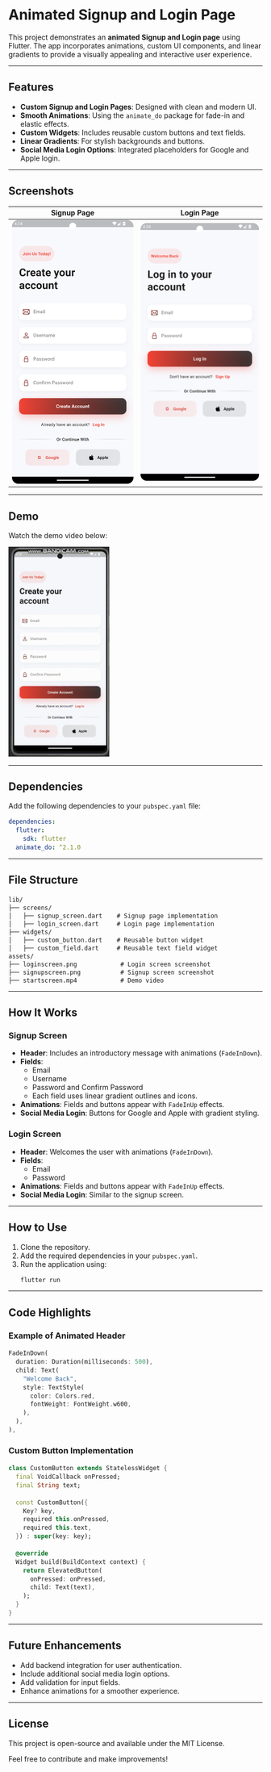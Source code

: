 # Animated Signup and Login Page

This project demonstrates an **animated Signup and Login page** using Flutter. The app incorporates animations, custom UI components, and linear gradients to provide a visually appealing and interactive user experience.

---

## Features

- **Custom Signup and Login Pages**: Designed with clean and modern UI.
- **Smooth Animations**: Using the `animate_do` package for fade-in and elastic effects.
- **Custom Widgets**: Includes reusable custom buttons and text fields.
- **Linear Gradients**: For stylish backgrounds and buttons.
- **Social Media Login Options**: Integrated placeholders for Google and Apple login.

---

## Screenshots

| Signup Page                     | Login Page                     |
|----------------------------------|---------------------------------|
| ![Signup](assets/signupscreen.png) | ![Login](assets/loginscreen.png) |

---

## Demo

Watch the demo video below:


<img src="assets/startscreen.gif" width="200">

---

## Dependencies

Add the following dependencies to your `pubspec.yaml` file:

```yaml
dependencies:
  flutter:
    sdk: flutter
  animate_do: ^2.1.0
```

---

## File Structure

```plaintext
lib/
├── screens/
│   ├── signup_screen.dart    # Signup page implementation
│   ├── login_screen.dart     # Login page implementation
├── widgets/
│   ├── custom_button.dart    # Reusable button widget
│   ├── custom_field.dart     # Reusable text field widget
assets/
├── loginscreen.png            # Login screen screenshot
├── signupscreen.png           # Signup screen screenshot
├── startscreen.mp4            # Demo video
```

---

## How It Works

### **Signup Screen**

- **Header**: Includes an introductory message with animations (`FadeInDown`).
- **Fields**: 
  - Email
  - Username
  - Password and Confirm Password
  - Each field uses linear gradient outlines and icons.
- **Animations**: Fields and buttons appear with `FadeInUp` effects.
- **Social Media Login**: Buttons for Google and Apple with gradient styling.

### **Login Screen**

- **Header**: Welcomes the user with animations (`FadeInDown`).
- **Fields**:
  - Email
  - Password
- **Animations**: Fields and buttons appear with `FadeInUp` effects.
- **Social Media Login**: Similar to the signup screen.

---

## How to Use

1. Clone the repository.
2. Add the required dependencies in your `pubspec.yaml`.
3. Run the application using:
   ```bash
   flutter run
   ```

---

## Code Highlights

### Example of Animated Header

```dart
FadeInDown(
  duration: Duration(milliseconds: 500),
  child: Text(
    "Welcome Back",
    style: TextStyle(
      color: Colors.red,
      fontWeight: FontWeight.w600,
    ),
  ),
),
```

### Custom Button Implementation

```dart
class CustomButton extends StatelessWidget {
  final VoidCallback onPressed;
  final String text;

  const CustomButton({
    Key? key,
    required this.onPressed,
    required this.text,
  }) : super(key: key);

  @override
  Widget build(BuildContext context) {
    return ElevatedButton(
      onPressed: onPressed,
      child: Text(text),
    );
  }
}
```

---

## Future Enhancements

- Add backend integration for user authentication.
- Include additional social media login options.
- Add validation for input fields.
- Enhance animations for a smoother experience.

---

## License

This project is open-source and available under the MIT License.

Feel free to contribute and make improvements!
